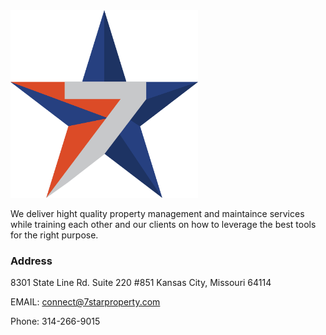 <img src="7StarPropertyLogo.png" height="300" width="300"/>

We deliver hight quality property management and maintaince services while training each other and our clients on how to leverage the best tools for the right purpose.

### Address
8301 State Line Rd. Suite 220 #851
Kansas City, Missouri 64114

EMAIL: connect@7starproperty.com

Phone: 314-266-9015
